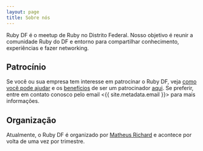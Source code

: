 ```yaml
---
layout: page
title: Sobre nós
---
```


Ruby DF é o meetup de Ruby no Distrito Federal. Nosso objetivo é reunir a comunidade Ruby do DF e entorno para compartilhar conhecimento, experiências e fazer networking.

## Patrocínio

Se você ou sua empresa tem interesse em patrocinar o Ruby DF, veja [como você
pode ajudar](/sponsoring#como-você-pode-ajudar) e os [benefícios](/sponsoring#o-que-podemos-oferecer) de ser um patrocinador [aqui](/sponsoring). Se preferir, entre em
contato conosco pelo email <{{ site.metadata.email }}> para mais informações.

## Organização

Atualmente, o Ruby DF é organizado por [Matheus Richard](https://twitter.com/matheusrich) e acontece por volta de uma vez por trimestre.
